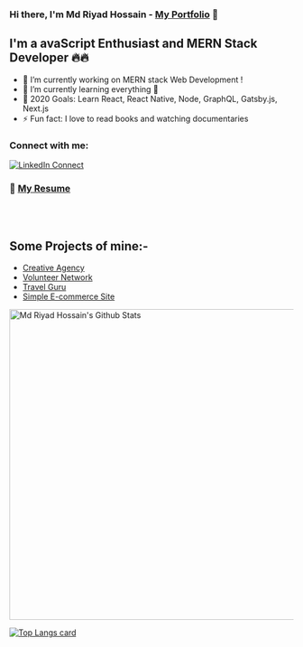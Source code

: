 ### Hi there, I'm Md Riyad Hossain - [My Portfolio](https://riyad-hossain.netlify.app/ "Riyad's Portfolio") 👋

## I'm a avaScript Enthusiast and MERN Stack Developer 🔥🔥

- 🔭 I’m currently working on MERN stack Web Development !
- 🌱 I’m currently learning everything 🤣
- 🥅 2020 Goals: Learn React, React Native, Node, GraphQL, Gatsby.js, Next.js
- ⚡ Fun fact: I love to read books and watching documentaries

### Connect with me:

[![LinkedIn Connect](https://img.shields.io/badge/%20-Connect-black?color=14171A&labelColor=212121&logo=linkedin&logoColor=ffffff)](https://www.linkedin.com/in/md-riyad-hossain-288867141/)

### 📑 [My Resume](https://drive.google.com/file/d/1jaLvn-gh3A2si-P2Af2sKmjDIZD_ycDf/view?usp=sharing)


<br></br>

## Some Projects of mine:-
- [Creative Agency](https://creative-agency-6bd46.web.app/)
- [Volunteer Network](https://volunteer-network-56677.web.app/)
- [Travel Guru](https://travel-guru-cb905.web.app/)
- [Simple E-commerce Site](https://ema-john11.netlify.app/)


<img width="550" alt="Md Riyad Hossain's Github Stats"  src="https://github-readme-stats.vercel.app/api?username=Riyad0821&show_icons=true"/>

[![Top Langs card](https://github-readme-stats.vercel.app/api/top-langs/?username=Riyad0821&card_width=550)](https://github.com/Riyad0821)
